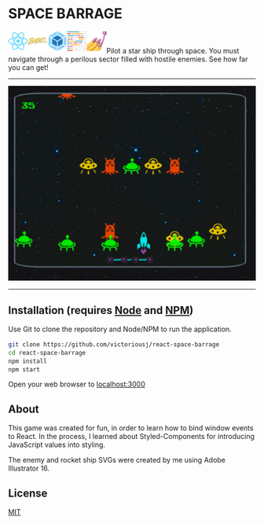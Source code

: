 # SPACE BARRAGE

<img style="float: left; width: 40px; height: 40px" alt="React" src="./src/Assets/doc-photos/react.png?raw=true">&nbsp;<img style="float: left; width: 40px; height: 40px" alt="Babel" src="./src/Assets/doc-photos/babel.png?raw=true">&nbsp;<img style="float: left; width: 40px; height: 40px" alt="Webpack" src="./src/Assets/doc-photos/webpack.png?raw=true">&nbsp;<img style="float: left; width: 40px; height: 40px" alt="Prettier" src="./src/Assets/doc-photos/prettier.png?raw=true">&nbsp;<img style="float: left; width: 40px; height: 40px" alt="Styledf" src="./src/Assets/doc-photos/styled-components.png?raw=true">

Pilot a star ship through space. You must navigate through a perilous sector filled with hostile enemies. See how far you can get!

---

![Screen Capture of Space Barrage](./src/Assets/doc-photos/screencapture.png?raw=true 'In-game screen capture')

---

## Installation (requires [Node](https://nodejs.org/en/) and [NPM](https://www.npmjs.com/))

Use Git to clone the repository and Node/NPM to run the application.

```bash
git clone https://github.com/victoriousj/react-space-barrage
cd react-space-barrage
npm install
npm start
```

Open your web browser to [localhost:3000](http://localhost:3000/)

## About

This game was created for fun, in order to learn how to bind window events to React. In the process, I learned about Styled-Components for introducing JavaScript values into styling.

The enemy and rocket ship SVGs were created by me using Adobe Illustrator 16.

## License

[MIT](https://choosealicense.com/licenses/mit/)
